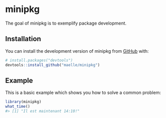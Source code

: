 
<!-- README.md is generated from README.Rmd. Please edit that file -->

# minipkg

<!-- badges: start -->
<!-- badges: end -->

The goal of minipkg is to exemplify package development.

## Installation

You can install the development version of minipkg from
[GitHub](https://github.com/) with:

``` r
# install.packages("devtools")
devtools::install_github("maelle/minipkg")
```

## Example

This is a basic example which shows you how to solve a common problem:

``` r
library(minipkg)
what_time()
#> [1] "Il est maintenant 14:10!"
```
